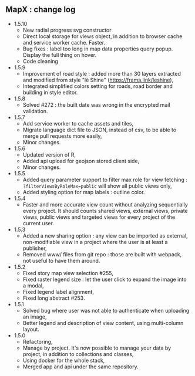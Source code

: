 ## MapX : change log

- 1.5.10
   - New radial progress svg constructor
   - Direct local storage for views object, in addition to browser cache and service worker cache. Faster. 
   - Bug fixes : label too long in map data properties query popup. Display the full thing on hover.
   - Code cleaning
- 1.5.9
   - Improvement of road style : added more than 30 layers extracted and modified from style "lè Shine" (https://frama.link/leshine),
   - Integrated simplified colors setting for roads, road border and building in style editor.
- 1.5.8
   - Solved #272 : the built date was wrong in the encrypted mail validation.
- 1.5.7
   - Add service worker to cache assets and tiles,
   - Migrate language dict file to JSON, instead of csv, to be able to merge pull requests more easily,
   - Minor changes.
- 1.5.6 
   - Updated version of R,
   - Added api upload for geojson stored client side,
   - Minor changes.
- 1.5.5
   - Added query parameter support to filter max role for view fetching : `?filterViewsByRoleMax=public` will show all public views only,
   - Added styling option for map labels :  outline color.
- 1.5.4
  - Faster and more accurate view count without analyzing sequentially every project. It should counts shared views, external views, private views, public views and targeted views for every project of the current user.
- 1.5.3
  - Added a new sharing option : any view can be imported as external, non-modifiable view in a project where the user is at least a publisher,
  - Removed www/ files from git repo : those are built with webpack, not useful to have them around.
- 1.5.2
  - Fixed story map view selection #255,
  - Fixed raster legend size : let the user click to expand the image into a modal,
  - Fixed legend label alignment,
  - Fixed long abstract #253.
- 1.5.1 
  - Solved bug where user was not able to authenticate when uploading an image,
  - Better legend and description of view content, using multi-column layout.
- 1.5.0 
  - Refactoring,
  - Manage by project. It's now possible to manage your data by project, in addition to collections and classes, 
  - Using docker for the whole stack,
  - Merged app and api under the same repository.
